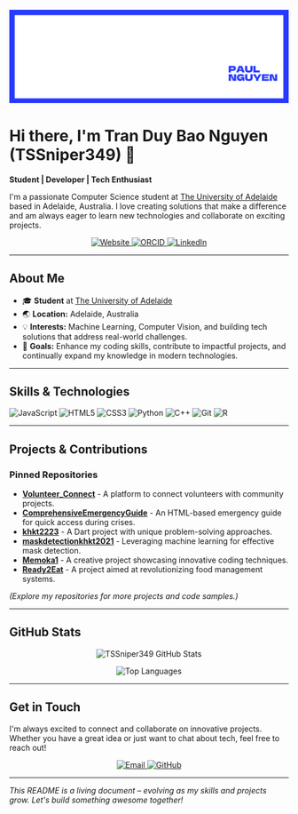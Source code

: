 <p align="center">
  <img src="banner.png" alt="Banner" style="max-width:100%;">
</p>

# Hi there, I'm Tran Duy Bao Nguyen (TSSniper349) 👋

**Student | Developer | Tech Enthusiast**

I'm a passionate Computer Science student at [The University of Adelaide](https://www.adelaide.edu.au/) based in Adelaide, Australia. I love creating solutions that make a difference and am always eager to learn new technologies and collaborate on exciting projects.

<p align="center">
  <a href="https://tssniper349.github.io/" target="_blank">
    <img src="https://img.shields.io/badge/Personal%20Website-Visit-blue?style=for-the-badge&logo=google-chrome" alt="Website"/>
  </a>
  <a href="https://orcid.org/0009-0005-3216-9753" target="_blank">
    <img src="https://img.shields.io/badge/ORCID-View-orange?style=for-the-badge&logo=orcid" alt="ORCID"/>
  </a>
  <a href="https://www.linkedin.com/in/tssniper349" target="_blank">
    <img src="https://img.shields.io/badge/LinkedIn-Connect-blue?style=for-the-badge&logo=linkedin" alt="LinkedIn"/>
  </a>
</p>

---

## About Me

- 🎓 **Student** at [The University of Adelaide](https://www.adelaide.edu.au/)
- 🌏 **Location:** Adelaide, Australia
- 💡 **Interests:** Machine Learning, Computer Vision, and building tech solutions that address real-world challenges.
- 🎯 **Goals:** Enhance my coding skills, contribute to impactful projects, and continually expand my knowledge in modern technologies.

---

## Skills & Technologies

<p align="left">
  <img alt="JavaScript" src="https://img.shields.io/badge/-JavaScript-F7DF1E?style=flat-square&logo=javascript&logoColor=black" />
  <img alt="HTML5" src="https://img.shields.io/badge/-HTML5-E34F26?style=flat-square&logo=html5&logoColor=white" />
  <img alt="CSS3" src="https://img.shields.io/badge/-CSS3-1572B6?style=flat-square&logo=css3" />
  <img alt="Python" src="https://img.shields.io/badge/-Python-3776AB?style=flat-square&logo=python&logoColor=white" />
  <img alt="C++" src="https://img.shields.io/badge/-C++-00599C?style=flat-square&logo=cplusplus&logoColor=white" />
  <img alt="Git" src="https://img.shields.io/badge/-Git-F05032?style=flat-square&logo=git&logoColor=white" />
  <img alt="R" src="https://www.r-project.org/logo/Rlogo.svg" width="40" height="40"/>
</p>

---

## Projects & Contributions

### Pinned Repositories

- [**Volunteer_Connect**](https://github.com/TSSniper349/Volunteer_Connect) - A platform to connect volunteers with community projects.
- [**ComprehensiveEmergencyGuide**](https://github.com/TSSniper349/ComprehensiveEmergencyGuide) - An HTML-based emergency guide for quick access during crises.
- [**khkt2223**](https://github.com/TSSniper349/khkt2223) - A Dart project with unique problem-solving approaches.
- [**maskdetectionkhkt2021**](https://github.com/TSSniper349/maskdetectionkhkt2021) - Leveraging machine learning for effective mask detection.
- [**Memoka1**](https://github.com/TSSniper349/Memoka1) - A creative project showcasing innovative coding techniques.
- [**Ready2Eat**](https://github.com/TSSniper349/Ready2Eat) - A project aimed at revolutionizing food management systems.

*(Explore my repositories for more projects and code samples.)*

---

## GitHub Stats

<p align="center">
  <img src="https://github-readme-stats.vercel.app/api?username=TSSniper349&show_icons=true&theme=radical" alt="TSSniper349 GitHub Stats" />
</p>

<p align="center">
  <img src="https://github-readme-stats.vercel.app/api/top-langs/?username=TSSniper349&layout=compact&theme=radical" alt="Top Languages" />
</p>

---

## Get in Touch

I'm always excited to connect and collaborate on innovative projects. Whether you have a great idea or just want to chat about tech, feel free to reach out!

<p align="center">
  <a href="mailto:your-email@example.com" target="_blank">
    <img src="https://img.shields.io/badge/Email-Contact-blue?style=for-the-badge&logo=gmail" alt="Email"/>
  </a>
  <a href="https://github.com/TSSniper349" target="_blank">
    <img src="https://img.shields.io/badge/GitHub-Follow-black?style=for-the-badge&logo=github" alt="GitHub"/>
  </a>
</p>

---

*This README is a living document – evolving as my skills and projects grow. Let's build something awesome together!*
